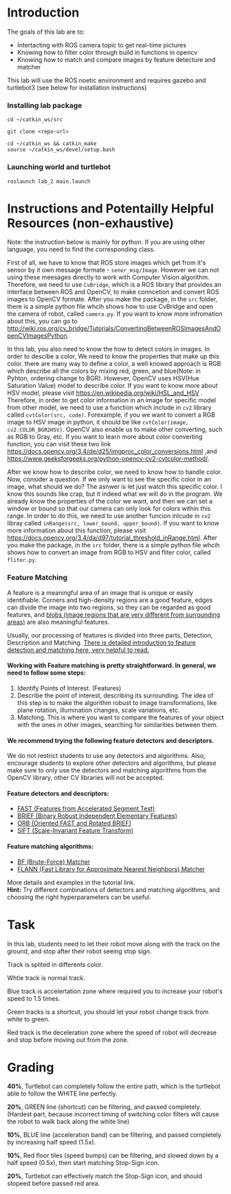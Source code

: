 # Introduction
The goals of this lab are to:
* Intertacting with ROS camera topic to get real-time pictures
* Knowing how to filter color through build in functions in opencv
* Knowing how to match and compare images by feature detecture and matcher

This lab will use the ROS noetic environment and requires gazebo and turtlebot3 (see below for installation instructions)

### Installing lab package
```
cd ~/catkin_ws/src

git clone <repo-url>

cd ~/catkin_ws && catkin_make
source ~/catkin_ws/devel/setup.bash
```

### Launching world and turtlebot
`roslaunch lab_2 main.launch`

# Instructions and Potentailly Helpful Resources (non-exhaustive)

Note: the instruction below is mainly for python. If you are using other language, you need to find the corresponding class. 

First of all, we have to know that ROS store images which get from it's sensor by it own message formate - `senor_msg/Image`. However we can not using these meesages directly to work with Computer Vision algorithm. Therefore, we need to use `CvBridge`, which is a ROS library that provides an interface between ROS and OpenCV, to make conncetion and convert ROS images to OpenCV formate. After you make the package, in the `src` folder, there is a simple python file whcih shows how to use CvBridge and open the camera of robot, called `camera.py`. If you want to know more infromation about this, you can go to http://wiki.ros.org/cv_bridge/Tutorials/ConvertingBetweenROSImagesAndOpenCVImagesPython.

In this lab, you also need to know the how to detect colors in images. In order to descibe a color, We need to know the properties that make up this color. there are many way to define a color, a well knowed approach is RGB which describe all the colors by mixing red, green, and blue(Note: in Pyhton, ordering change to BGR). However, OpenCV uses HSV(Hue Saturation Value) model to describe color. If you want to know more about HSV model, please visit https://en.wikipedia.org/wiki/HSL_and_HSV . Therefore, in order to get color information in an image for specific model from other model, we need to use a function which include in `cv2` library called `cvtColor(src, code)`. Forexample, if you we want to convert a RGB image to HSV image in python, it should be like `cvtColor(image, cv2.COLOR_BGR2HSV)`. OpenCV also enable us to make other converting, such as RGB to Gray, etc. If you want to learn more about color converting 
function, you can visit these two link https://docs.opencv.org/3.4/de/d25/imgproc_color_conversions.html ,and https://www.geeksforgeeks.org/python-opencv-cv2-cvtcolor-method/. 

After we know how to describe color, we need to know how to handle color. Now, consider a question. If we only want to see the specific color in an image, what should we do?  The asnwer is let just watch this specific color. I know this sounds like crap, but it indeed what we will do in the program. We already know the properties of the color we want, and then we can set a window or bound so that our camera can only look for colors within this range. In order to do this, we need to use another funcion inlcude in `cv2` libray called `inRange(src, lower_bound, upper_bound)`. If you want to know more information about this function, please visit https://docs.opencv.org/3.4/da/d97/tutorial_threshold_inRange.html.  After you make the package, in the `src` folder, there is a simple python file whcih shows how to convert an image from RGB to HSV and fliter color, called `fliter.py`.


### Feature Matching

A feature is a meaningful area of an image that is unique or easily identifiable. Corners and high-density regions are a good feature, edges can divide the image into two regions, so they can be regarded as good features, and [blobs (image regions that are very different from surrounding areas)](https://towardsdatascience.com/image-processing-blob-detection-204dc6428dd) are also meaningful features.

Usually, our processing of features is divided into three parts, Detection, Description and Matching. [There is detailed introduction to feature detection and matching here, very helpful to read.](https://medium.com/data-breach/introduction-to-feature-detection-and-matching-65e27179885d)

#### Working with Feature matching is pretty straightforward. In general, we need to follow some steps:
1. Identify Points of Interest. (Features)
2. Describe the point of interest, describing its surrounding. The idea of this step is to make the algorithm robust to image transformations, like plane rotation, illumination changes, scale variations, etc.
3. Matching. This is where you want to compare the features of your object with the ones in other images, searching for similarities between them.

#### We recommend trying the following feature detectors and descriptors. 
We do not restrict students to use any detectors and algorithms. Also, encourage students to explore other detectors and algorithms, but please make sure to only use the detectors and matching algorithms from the OpenCV library, other CV libraries will not be accepted.

#### Feature detectors and descriptors:
- [FAST (Features from Accelerated Segment Test)](https://docs.opencv.org/4.x/df/d0c/tutorial_py_fast.html)
- [BRIEF (Binary Robust Independent Elementary Features)](https://docs.opencv.org/4.x/dc/d7d/tutorial_py_brief.html)
- [ORB (Oriented FAST and Rotated BRIEF)](https://docs.opencv.org/4.x/d1/d89/tutorial_py_orb.html)
- [SIFT (Scale-Invariant Feature Transform)](https://docs.opencv.org/4.x/da/df5/tutorial_py_sift_intro.html)

#### Feature matching algorithms:
- [BF (Brute-Force) Matcher](https://opencv24-python-tutorials.readthedocs.io/en/latest/py_tutorials/py_feature2d/py_matcher/py_matcher.html#basics-of-brute-force-matcher)
- [FLANN (Fast Library for Approximate Nearest Neighbors) Matcher](https://opencv24-python-tutorials.readthedocs.io/en/latest/py_tutorials/py_feature2d/py_matcher/py_matcher.html#flann-based-matcher)

More details and examples in the tutorial link. <br />
**Hint:** Try different combinations of detectors and matching algorithms, and choosing the right hyperparameters can be useful.


# Task 

In this lab, students need to let their robot move along with the track on the ground, and stop after their robot seeing stop sign. 

Track is splited in differents color.

Whtie track is normal track. 

Blue track is accelertation zone where required you to increase your robot's speed to 1.5 times. 

Green tracks is a shortcut, you should let your robot change track from white to green. 

Red track is the deceleration zone where the speed of robot will decrease and stop before moving out from the zone.

# Grading
**40%**, Turtlebot can completely follow the entire path, which is the turtlebot able to follow the WHITE line perfectly.

**20%**, GREEN line (shortcut) can be filtering, and passed completely. (Hardest part, because incorrect timing of switching color filters will cause the robot to walk back along the white line)

**10%**, BLUE line (acceleration band) can be filtering, and passed completely by increasing half speed (1.5x).

**10%**, Red floor tiles (speed bumps) can be filtering, and slowed down by a half speed (0.5x), then start matching Stop-Sign icon.

**20%**, Turtlebot can effectively match the Stop-Sign icon, and should stopeed before passed red area.
